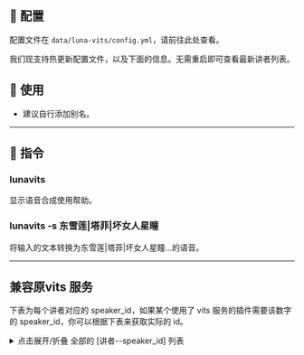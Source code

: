 ## 🎉 配置

配置文件在 `data/luna-vits/config.yml`，请前往此处查看。

我们现支持热更新配置文件，以及下面的信息。无需重启即可查看最新讲者列表。

## 🌈 使用

- 建议自行添加别名。

---

## 🌼 指令

### lunavits

显示语音合成使用帮助。

### lunavits -s 东雪莲|塔菲|坏女人星瞳

将输入的文本转换为东雪莲|塔菲|坏女人星瞳...的语音。

---

## 兼容原vits 服务

下表为每个讲者对应的 speaker_id，如果某个使用了 vits 服务的插件需要该数字的 speaker_id，你可以根据下表来获取实际的 id。
<details>

<summary> 点击展开/折叠 全部的 [讲者--speaker_id] 列表 </summary>

| 讲者 | speaker_id |
| --- | --- |

{speakers}

</details>
